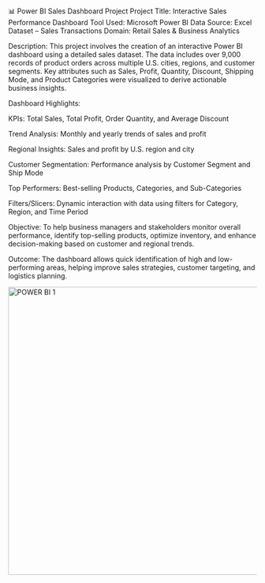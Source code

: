 📊 Power BI Sales Dashboard Project
Project Title: Interactive Sales Performance Dashboard
Tool Used: Microsoft Power BI
Data Source: Excel Dataset – Sales Transactions
Domain: Retail Sales & Business Analytics

Description:
This project involves the creation of an interactive Power BI dashboard using a detailed sales dataset. The data includes over 9,000 records of product orders across multiple U.S. cities, regions, and customer segments. Key attributes such as Sales, Profit, Quantity, Discount, Shipping Mode, and Product Categories were visualized to derive actionable business insights.

Dashboard Highlights:

KPIs: Total Sales, Total Profit, Order Quantity, and Average Discount

Trend Analysis: Monthly and yearly trends of sales and profit

Regional Insights: Sales and profit by U.S. region and city

Customer Segmentation: Performance analysis by Customer Segment and Ship Mode

Top Performers: Best-selling Products, Categories, and Sub-Categories

Filters/Slicers: Dynamic interaction with data using filters for Category, Region, and Time Period

Objective:
To help business managers and stakeholders monitor overall performance, identify top-selling products, optimize inventory, and enhance decision-making based on customer and regional trends.

Outcome:
The dashboard allows quick identification of high and low-performing areas, helping improve sales strategies, customer targeting, and logistics planning.


<img width="584" alt="POWER BI 1" src="https://github.com/user-attachments/assets/a36f7112-f2c5-4aab-b5fa-5c504995c108" />
